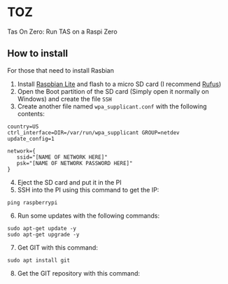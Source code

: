 # TOZ
Tas On Zero: Run TAS on a Raspi Zero

## How to install
For those that need to install Rasbian
1. Install [Raspbian Lite](https://www.raspberrypi.org/downloads/raspbian/) and flash to a micro SD card (I recommend [Rufus](https://rufus.ie/))
2. Open the Boot partition of the SD card (Simply open it normally on Windows) and create the file `SSH`
3. Create another file named `wpa_supplicant.conf` with the following contents:
```
country=US
ctrl_interface=DIR=/var/run/wpa_supplicant GROUP=netdev
update_config=1

network={
   ssid="[NAME OF NETWORK HERE]"
   psk="[NAME OF NETWORK PASSWORD HERE]"
}
```
4. Eject the SD card and put it in the PI
5. SSH into the PI using this command to get the IP:
```
ping raspberrypi
```
6. Run some updates with the following commands:
```
sudo apt-get update -y
sudo apt-get upgrade -y
```
7. Get GIT with this command:
```
sudo apt install git
```
8. Get the GIT repository with this command:
```
